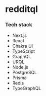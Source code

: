 # redditql

### Tech stack

- Next.js
- React
- Chakra UI
- TypeScript
- GraphQL
- URQL
- Node.js
- PostgreSQL
- Prisma
- Redis
- TypeGraphQL
